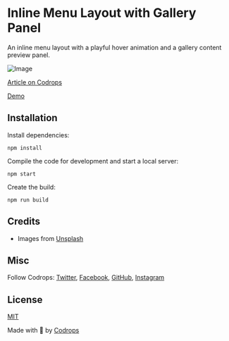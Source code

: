 # Inline Menu Layout with Gallery Panel

An inline menu layout with a playful hover animation and a gallery content preview panel.

![Image](https://tympanus.net/codrops/wp-content/uploads/2020/11/InlineMenuLayout_featured.jpg)

[Article on Codrops](https://tympanus.net/codrops/?p=51858)

[Demo](http://tympanus.net/Development/InlineMenuLayout/)


## Installation

Install dependencies:

```
npm install
```

Compile the code for development and start a local server:

```
npm start
```

Create the build:

```
npm run build
```

## Credits

- Images from [Unsplash](https://unsplash.com/)

## Misc

Follow Codrops: [Twitter](http://www.twitter.com/codrops), [Facebook](http://www.facebook.com/codrops), [GitHub](https://github.com/codrops), [Instagram](https://www.instagram.com/codropsss/)

## License
[MIT](LICENSE)

Made with :blue_heart: by [Codrops](http://www.codrops.com)





